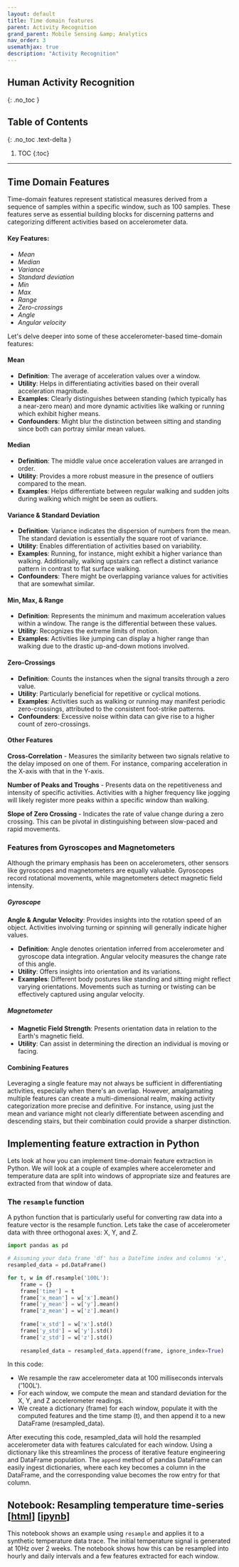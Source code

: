 ```yaml
---
layout: default
title: Time domain features
parent: Activity Recognition
grand_parent: Mobile Sensing &amp; Analytics
nav_order: 3
usemathjax: true
description: "Activity Recognition"
---
```

## Human Activity Recognition
{: .no_toc }

## Table of Contents
{: .no_toc .text-delta }

1. TOC
{:toc}
---

## Time Domain Features

Time-domain features represent statistical measures derived from a sequence of samples within a specific window, such as 100 samples. These features serve as essential building blocks for discerning patterns and categorizing different activities based on accelerometer data.

#### Key Features:
- *Mean*
- *Median*
- *Variance*
- *Standard deviation*
- *Min*
- *Max*
- *Range*
- *Zero-crossings*
- *Angle*
- *Angular velocity*

Let's delve deeper into some of these accelerometer-based time-domain features:

#### Mean

- **Definition**: The average of acceleration values over a window.
- **Utility**: Helps in differentiating activities based on their overall acceleration magnitude.
- **Examples**: Clearly distinguishes between standing (which typically has a near-zero mean) and more dynamic activities like walking or running which exhibit higher means.
- **Confounders**: Might blur the distinction between sitting and standing since both can portray similar mean values.

#### Median

- **Definition**: The middle value once acceleration values are arranged in order.
- **Utility**: Provides a more robust measure in the presence of outliers compared to the mean.
- **Examples**: Helps differentiate between regular walking and sudden jolts during walking which might be seen as outliers.

#### Variance & Standard Deviation

- **Definition**: Variance indicates the dispersion of numbers from the mean. The standard deviation is essentially the square root of variance.
- **Utility**: Enables differentiation of activities based on variability.
- **Examples**: Running, for instance, might exhibit a higher variance than walking. Additionally, walking upstairs can reflect a distinct variance pattern in contrast to flat surface walking.
- **Confounders**: There might be overlapping variance values for activities that are somewhat similar.

#### Min, Max, & Range

- **Definition**: Represents the minimum and maximum acceleration values within a window. The range is the differential between these values.
- **Utility**: Recognizes the extreme limits of motion.
- **Examples**: Activities like jumping can display a higher range than walking due to the drastic up-and-down motions involved.

#### Zero-Crossings

- **Definition**: Counts the instances when the signal transits through a zero value.
- **Utility**: Particularly beneficial for repetitive or cyclical motions.
- **Examples**: Activities such as walking or running may manifest periodic zero-crossings, attributed to the consistent foot-strike patterns.
- **Confounders**: Excessive noise within data can give rise to a higher count of zero-crossings.

#### Other Features

**Cross-Correlation** - Measures the similarity between two signals relative to the delay imposed on one of them. For instance, comparing acceleration in the X-axis with that in the Y-axis.

**Number of Peaks and Troughs** - Presents data on the repetitiveness and intensity of specific activities. Activities with a higher frequency like jogging will likely register more peaks within a specific window than walking.

**Slope of Zero Crossing** - Indicates the rate of value change during a zero crossing. This can be pivotal in distinguishing between slow-paced and rapid movements.

### Features from Gyroscopes and Magnetometers

Although the primary emphasis has been on accelerometers, other sensors like gyroscopes and magnetometers are equally valuable. Gyroscopes record rotational movements, while magnetometers detect magnetic field intensity.

##### Gyroscope

**Angle & Angular Velocity**: Provides insights into the rotation speed of an object. Activities involving turning or spinning will generally indicate higher values.

- **Definition**: Angle denotes orientation inferred from accelerometer and gyroscope data integration. Angular velocity measures the change rate of this angle.
- **Utility**: Offers insights into orientation and its variations.
- **Examples**: Different body postures like standing and sitting might reflect varying orientations. Movements such as turning or twisting can be effectively captured using angular velocity.

##### Magnetometer

- **Magnetic Field Strength**: Presents orientation data in relation to the Earth's magnetic field.
- **Utility**: Can assist in determining the direction an individual is moving or facing.

#### Combining Features

Leveraging a single feature may not always be sufficient in differentiating activities, especially when there's an overlap. However, amalgamating multiple features can create a multi-dimensional realm, making activity categorization more precise and definitive. For instance, using just the mean and variance might not clearly differentiate between ascending and descending stairs, but their combination could provide a sharper distinction.

## Implementing feature extraction in Python

Lets look at how you can implement time-domain feature extraction in Python. We will look at a couple of examples where accelerometer and temperature data are split into windows of appropriate size and features are extracted from that window of data. 

### The `resample` function

A python function that is particularly useful for converting raw data into a feature vector is the resample function. Lets take the case of accelerometer data with three orthogonal axes: X, Y, and Z. 

```python
import pandas as pd

# Assuming your data frame 'df' has a DateTime index and columns 'x', 'y', and 'z' for accelerometer readings.
resampled_data = pd.DataFrame()

for t, w in df.resample('100L'):
    frame = {}
    frame['time'] = t
    frame['x_mean'] = w['x'].mean()
    frame['y_mean'] = w['y'].mean()
    frame['z_mean'] = w['z'].mean()
    
    frame['x_std'] = w['x'].std()
    frame['y_std'] = w['y'].std()
    frame['z_std'] = w['z'].std()
    
    resampled_data = resampled_data.append(frame, ignore_index=True)
```

In this code:

- We resample the raw accelerometer data at 100 milliseconds intervals ('100L').
- For each window, we compute the mean and standard deviation for the X, Y, and Z accelerometer readings.
- We create a dictionary (frame) for each window, populate it with the computed features and the time stamp (t), and then append it to a new DataFrame (resampled_data).

After executing this code, resampled_data will hold the resampled accelerometer data with features calculated for each window. Using a dictionary like this streamlines the process of iterative feature engineering and DataFrame population. The `append` method of pandas DataFrame can easily ingest dictionaries, where each key becomes a column in the DataFrame, and the corresponding value becomes the row entry for that column.

## Notebook: Resampling temperature time-series [[html](notebooks/Chapter3-Resampling.html)] [[ipynb](notebooks/Chapter3-Resampling.ipynb)]
This notebook shows an example using `resample` and applies it to a synthetic temperature data trace. The initial temperature signal is generated at 10Hz over 2 weeks. The notebook shows how this can be resampled into hourly and daily intervals and a few features extracted for each window.


